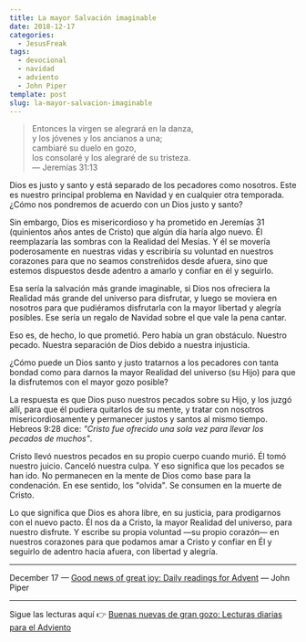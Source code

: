 ```yaml
---
title: La mayor Salvación imaginable
date: 2018-12-17
categories:
  - JesusFreak
tags:
  - devocional
  - navidad
  - adviento
  - John Piper
template: post
slug: la-mayor-salvacion-imaginable
---
```


> Entonces la virgen se alegrará en la danza,<br>
> y los jóvenes y los ancianos a una;<br>
> cambiaré su duelo en gozo,<br>
> los consolaré y los alegraré de su tristeza.<br>
> — Jeremías 31:13

Dios es justo y santo y está separado de los pecadores como nosotros. Este es nuestro principal problema en Navidad y en cualquier otra temporada. ¿Cómo nos pondremos de acuerdo con un Dios justo y santo?

Sin embargo, Dios es misericordioso y ha prometido en Jeremías 31 (quinientos años antes de Cristo) que algún día haría algo nuevo. Él reemplazaría las sombras con la Realidad del Mesías. Y él se movería poderosamente en nuestras vidas y escribiría su voluntad en nuestros corazones para que no seamos constreñidos desde afuera, sino que estemos dispuestos desde adentro a amarlo y confiar en él y seguirlo.

Esa sería la salvación más grande imaginable, si Dios nos ofreciera la Realidad más grande del universo para disfrutar, y luego se moviera en nosotros para que pudiéramos disfrutarla con la mayor libertad y alegría posibles. Ese sería un regalo de Navidad sobre el que vale la pena cantar.

Eso es, de hecho, lo que prometió. Pero había un gran obstáculo. Nuestro pecado. Nuestra separación de Dios debido a nuestra injusticia.

¿Cómo puede un Dios santo y justo tratarnos a los pecadores con tanta bondad como para darnos la mayor Realidad del universo (su Hijo) para que la disfrutemos con el mayor gozo posible?

La respuesta es que Dios puso nuestros pecados sobre su Hijo, y los juzgó allí, para que él pudiera quitarlos de su mente, y tratar con nosotros misericordiosamente y permanecer justos y santos al mismo tiempo. Hebreos 9:28 dice: *"Cristo fue ofrecido una sola vez para llevar los pecados de muchos"*.

Cristo llevó nuestros pecados en su propio cuerpo cuando murió. Él tomó nuestro juicio. Canceló nuestra culpa. Y eso significa que los pecados se han ido. No permanecen en la mente de Dios como base para la condenación. En ese sentido, los "olvida". Se consumen en la muerte de Cristo.

Lo que significa que Dios es ahora libre, en su justicia, para prodigarnos con el nuevo pacto. Él nos da a Cristo, la mayor Realidad del universo, para nuestro disfrute. Y escribe su propia voluntad —su propio corazón— en nuestros corazones para que podamos amar a Cristo y confiar en Él y seguirlo de adentro hacia afuera, con libertad y alegría.

---

December 17 — [Good news of great joy: Daily readings for Advent](https://www.desiringgod.org/books/good-news-of-great-joy) — John Piper

---

Sigue las lecturas aquí 👉 [Buenas nuevas de gran gozo: Lecturas diarias para el Adviento](/buenas-nuevas-de-gran-gozo-lecturas-diarias-para-adviento)